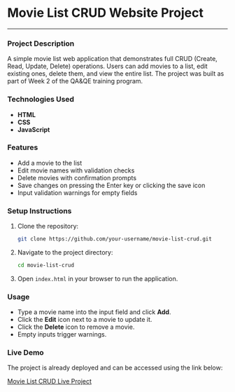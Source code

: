 # Movie List CRUD Website Project

---

### Project Description
A simple movie list web application that demonstrates full CRUD (Create, Read, Update, Delete) operations. Users can add movies to a list, edit existing ones, delete them, and view the entire list. The project was built as part of Week 2 of the QA&QE training program.

### Technologies Used
* **HTML**
* **CSS**
* **JavaScript**

### Features
* Add a movie to the list
* Edit movie names with validation checks
* Delete movies with confirmation prompts
* Save changes on pressing the Enter key or clicking the save icon
* Input validation warnings for empty fields

### Setup Instructions
1. Clone the repository:

   ```bash
   git clone https://github.com/your-username/movie-list-crud.git
   ```
2. Navigate to the project directory:

   ```bash
   cd movie-list-crud
   ```
3. Open `index.html` in your browser to run the application.

### Usage
* Type a movie name into the input field and click **Add**.
* Click the **Edit** icon next to a movie to update it.
* Click the **Delete** icon to remove a movie.
* Empty inputs trigger warnings.

### Live Demo
The project is already deployed and can be accessed using the link below:

[Movie List CRUD Live Project](https://karanja-dave.github.io/movie-list/)


